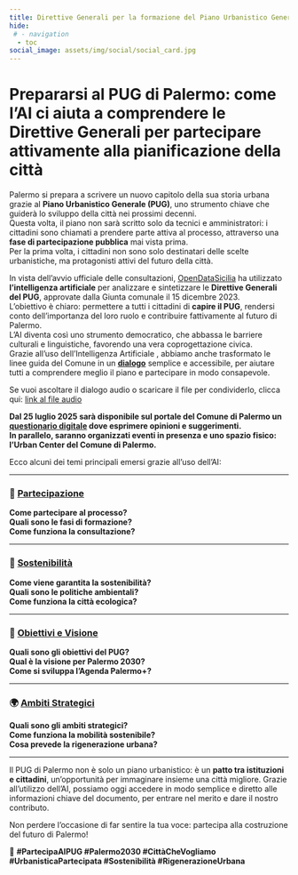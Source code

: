 ```yaml
---
title: Direttive Generali per la formazione del Piano Urbanistico Generale (P.U.G.) | Comune di Palermo
hide:
 # - navigation
  - toc
social_image: assets/img/social/social_card.jpg
---
```

<style>
.md-typeset .grid {grid-gap: .4rem; font-size: .7rem;  display: grid; grid-template-columns: repeat(auto-fit,minmax(min(100%,25rem),1fr));  margin: 1em 0; }
</style>

# Prepararsi al PUG di Palermo: come l’AI ci aiuta a comprendere le Direttive Generali per partecipare attivamente alla pianificazione della città

Palermo si prepara a scrivere un nuovo capitolo della sua storia urbana grazie al **Piano Urbanistico Generale (PUG)**, uno strumento chiave che guiderà lo sviluppo della città nei prossimi decenni.<br>Questa volta, il piano non sarà scritto solo da tecnici e amministratori: i cittadini sono chiamati a prendere parte attiva al processo, attraverso una **fase di partecipazione pubblica** mai vista prima. <br>Per la prima volta, i cittadini non sono solo destinatari delle scelte urbanistiche, ma protagonisti attivi del futuro della città.

In vista dell’avvio ufficiale delle consultazioni, [OpenDataSicilia](https://opendatasicilia.it/) ha utilizzato **l’intelligenza artificiale** per analizzare e sintetizzare le **Direttive Generali del PUG**, approvate dalla Giunta comunale il 15 dicembre 2023. <br>
L’obiettivo è chiaro: permettere a tutti i cittadini di **capire il PUG**, rendersi conto dell’importanza del loro ruolo e contribuire fattivamente al futuro di Palermo. <br>L’AI diventa così uno strumento democratico, che abbassa le barriere culturali e linguistiche, favorendo una vera coprogettazione civica. <br>
Grazie all’uso dell’Intelligenza Artificiale , abbiamo anche trasformato le linee guida del Comune in un **[dialogo](https://notebooklm.google.com/notebook/c0af950b-bb70-426f-9b31-f8184705c5c1/audio)** semplice e accessibile, per aiutare tutti a comprendere meglio il piano e partecipare in modo consapevole.

Se vuoi ascoltare il dialogo audio o scaricare il file per condividerlo, clicca qui: [link al file audio](https://notebooklm.google.com/notebook/c0af950b-bb70-426f-9b31-f8184705c5c1/audio)

**Dal 25 luglio 2025 sarà disponibile sul portale del Comune di Palermo un [questionario digitale](https://pug.comune.palermo.it/) dove esprimere opinioni e suggerimenti. <br>In parallelo, saranno organizzati eventi in presenza e uno spazio fisico: l’Urban Center del Comune di Palermo.**

Ecco alcuni dei temi principali emersi grazie all’uso dell’AI:

---

### 🤝 [Partecipazione](partecipazione.md)

**Come partecipare al processo?**  
**Quali sono le fasi di formazione?**  
**Come funziona la consultazione?**  

---

### 🌱 [Sostenibilità](sostenibilita.md)

**Come viene garantita la sostenibilità?**  
**Quali sono le politiche ambientali?**  
**Come funziona la città ecologica?**  

---

### 🎯 [Obiettivi e Visione](obbiettivi.md)

**Quali sono gli obiettivi del PUG?**  
**Qual è la visione per Palermo 2030?**  
**Come si sviluppa l’Agenda Palermo+?**  

---

### 🌍 [Ambiti Strategici](ambiti.md)

**Quali sono gli ambiti strategici?**  
**Come funziona la mobilità sostenibile?**  
**Cosa prevede la rigenerazione urbana?**  

---

Il PUG di Palermo non è solo un piano urbanistico: è un **patto tra istituzioni e cittadini**, un’opportunità per immaginare insieme una città migliore. Grazie all’utilizzo dell’AI, possiamo oggi accedere in modo semplice e diretto alle informazioni chiave del documento, per entrare nel merito e dare il nostro contributo.

Non perdere l’occasione di far sentire la tua voce: partecipa alla costruzione del futuro di Palermo!

📌 **#PartecipaAlPUG #Palermo2030 #CittàCheVogliamo #UrbanisticaPartecipata #Sostenibilità #RigenerazioneUrbana**